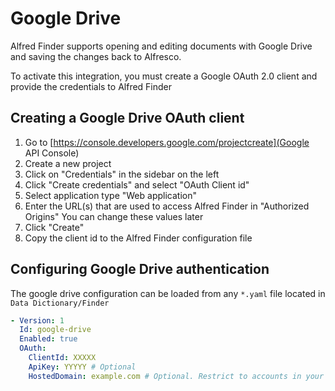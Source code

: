 # Google Drive

Alfred Finder supports opening and editing documents with Google Drive and saving the changes back to Alfresco.

To activate this integration, you must create a Google OAuth 2.0 client and provide the credentials to Alfred Finder

## Creating a Google Drive OAuth client

1. Go to [https://console.developers.google.com/projectcreate](Google API Console)
2. Create a new project
3. Click on "Credentials" in the sidebar on the left
4. Click "Create credentials" and select "OAuth Client id"
5. Select application type "Web application"
6. Enter the URL(s) that are used to access Alfred Finder in "Authorized Origins" You can change these values later
7. Click "Create"
8. Copy the client id to the Alfred Finder configuration file

## Configuring Google Drive authentication

The google drive configuration can be loaded from any `*.yaml` file located in `Data Dictionary/Finder`

```yaml
- Version: 1
  Id: google-drive
  Enabled: true
  OAuth:
    ClientId: XXXXX
    ApiKey: YYYYY # Optional
    HostedDomain: example.com # Optional. Restrict to accounts in your Google Apps domain
```
